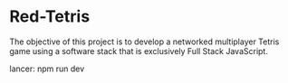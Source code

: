 # Red-Tetris
The objective of this project is to develop a networked multiplayer Tetris game using a software stack that is exclusively Full Stack JavaScript.



lancer: npm run dev